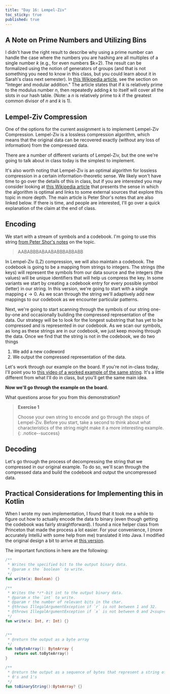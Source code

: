 ```yaml
---
title: "Day 16: Lempel-Ziv"
toc_sticky: true
published: true
---
```


## A Note on Prime Numbers and Utilizing Bins

I didn't have the right result to describe why using a prime number can handle the case where the numbers you are hashing are all multiples of a single number $k$ (e.g., for even numbers $k=2).  The result can be formalized using the notion of generators of groups (and that is not something you need to know in this class, but you could learn about it in Sarah's class next semester).  In [this Wikipedia article](https://en.wikipedia.org/wiki/Cyclic_group), see the section on "Integer and modular addition."  The article states that if $k$ is relatively prime to the modulus number $n$, then repeatedly adding $k$ to itself will cover all the slots in our hash table.  (Note: a $n$ is relatively prime to $k$ if the greatest common divisor of $n$ and $k$ is 1).


## Lempel-Ziv Compression

One of the options for the current assignment is to implement Lempel-Ziv Compression.  Lempel-Ziv is a lossless compression algorithm, which means that the original data can be recovered exactly (without any loss of information) from the compressed data.

There are a number of different variants of Lempel-Ziv, but the one we're going to talk about in class today is the simplest to implement.

It's also worth noting that Lempel-Ziv is an optimal algorithm for lossless compression in a certain information-theoretic sense.  We likely won't have time to go over the details of this in class, but if you are interested you may consider looking at [this Wikipedia article](https://en.wikipedia.org/wiki/LZ77_and_LZ78#Theoretical_efficiency) that presents the sense in which the algorithm is optimal and links to some external sources that explore this topic in more depth.  The main article is Peter Shor's notes that are also linked below.  If there is time, and people are interested, I'll go over a quick explanation of the claim at the end of class.

## Encoding

We start with a stream of symbols and a codebook.  I'm going to use this string [from Peter Shor's notes](https://web.archive.org/web/20210528171521/http://www-math.mit.edu/~shor/PAM/lempel_ziv_notes.pdf) on the topic.

> AABABBBABAABABBBABBABB

In Lempel-Ziv (LZ) compression, we will also maintain a codebook. The codebook is going to be a mapping from strings to integers.  The strings (the keys) will represent the symbols from our data source and the integers (the values) will be unique identifiers that will help us compress the key. In some variants we start by creating a codebook entry for every possible symbol (letter) in our string.  In this version, we're going to start with a single mapping $\epsilon \rightarrow 0$.  As we scan through the string we'll adaptively add new mappings to our codebook as we encounter particular patterns.

Next, we're going to start scanning through the symbols of our string one-by-one and occasionally building the compressed representation of the data.  Our strategy will be to look for the longest substring that has yet to be compressed and is represented in our codebook.  As we scan our symbols, as long as these strings are in our codebook, we just keep moving through the data.  Once we find that the string is not in the codebook, we do two things

1. We add a new codeword
2. We output the compressed representation of the data.

Let's work through our example on the board.  If you're not in-class today, I'll point you to [this video of a worked example of the same string](https://www.youtube.com/watch?v=Dn-91_Vu_aM).  It's a little different from what I'll do in class, but you'll get the same main idea.

**Now we'll go through the example on the board.**

What questions arose for you from this demonstration?

> **Exercise 1**
> 
> Choose your own string to encode and go through the steps of Lempel-Ziv.  Before you start, take a second to think about what characteristics of the string might make it a more interesting example.
{: .notice--success}

## Decoding

Let's go through the process of decompressing the string that we compressed in our original example.  To do so, we'll scan through the compressed data and build the codebook and output the uncompressed data.

## Practical Considerations for Implementing this in Kotlin

When I wrote my own implementation, I found that it took me a while to figure out how to actually encode the data to binary (even though getting the codebook was fairly straightforward).  I found a nice helper class from Princeton that made the process a lot easier.  For your convenience, I (more accurately IntelliJ with some help from me) translated it into Java.  I modified the original design a bit to arrive at [this version](https://github.com/OlinDSA2024/HashingSample/blob/main/src/main/kotlin/BinaryUtils.kt).

The important functions in here are the following:
```kotlin
/**
 * Writes the specified bit to the output binary data.
 * @param x the `boolean` to write.
 */
fun write(x: Boolean) {}

/**
 * Writes the *r*-bit int to the output binary data.
 * @param x the `int` to write.
 * @param r the number of relevant bits in the char.
 * @throws IllegalArgumentException if `r` is not between 1 and 32.
 * @throws IllegalArgumentException if `x` is not between 0 and 2<sup>r</sup> - 1.
 */
fun write(x: Int, r: Int) {}


/**
 * @return the output as a byte array
 */
fun toByteArray(): ByteArray {
    return out.toByteArray()
}

/**
 * @return the output as a sequence of bytes that represent a string of
 * 0's and 1's
 */
fun toBinaryString():ByteArray? {}
```